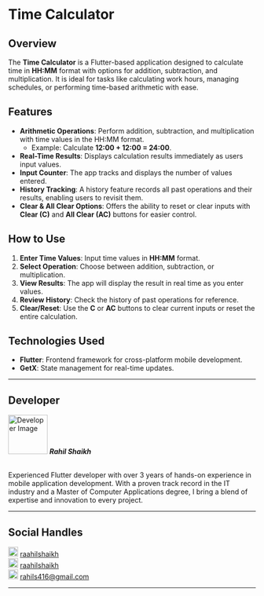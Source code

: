 # Time Calculator

## Overview

The **Time Calculator** is a Flutter-based application designed to calculate time in **HH:MM** format with options for addition, subtraction, and multiplication. It is ideal for tasks like calculating work hours, managing schedules, or performing time-based arithmetic with ease.

## Features

- **Arithmetic Operations**: Perform addition, subtraction, and multiplication with time values in the HH:MM format.
  - Example: Calculate **12:00 + 12:00 = 24:00**.
- **Real-Time Results**: Displays calculation results immediately as users input values.
- **Input Counter**: The app tracks and displays the number of values entered.
- **History Tracking**: A history feature records all past operations and their results, enabling users to revisit them.
- **Clear & All Clear Options**: Offers the ability to reset or clear inputs with **Clear (C)** and **All Clear (AC)** buttons for easier control.

## How to Use

1. **Enter Time Values**: Input time values in **HH:MM** format.
2. **Select Operation**: Choose between addition, subtraction, or multiplication.
3. **View Results**: The app will display the result in real time as you enter values.
4. **Review History**: Check the history of past operations for reference.
5. **Clear/Reset**: Use the **C** or **AC** buttons to clear current inputs or reset the entire calculation.

## Technologies Used

- **Flutter**: Frontend framework for cross-platform mobile development.
- **GetX**: State management for real-time updates.

---

## Developer

<img src="images/profile-icon.png" alt="Developer Image" width= 80px height= 80px border-radius= 50% >
<b><i>Rahil Shaikh</i></b>
<br>
<br>
<p>Experienced Flutter developer with over 3 years of hands-on experience in mobile application development. With a proven track record in the IT industry and a Master of Computer Applications degree, I bring a blend of expertise and innovation to every project.</p>

---

## Social Handles

<div style="display: inline-block; text-align: center;">
    <img src="images/linkedin.png" alt="linkedin" width="20" height="20">
    <a href="https://www.linkedin.com/in/raahilshaikh/">raahilshaikh</a>
</div>
<br>
<div style="display: inline-block; text-align: center;">
    <img src="images/github.png" alt="github" width="20" height="20">
    <a href="https://github.com/RaahilShaikh">raahilshaikh</a>
</div>
<br>
<div style="display: inline-block; text-align: center;">
    <img src="images/mail.png" alt="mail" width="20" height="20">
    <a href="mailto:rahils416@gmail.com">rahils416@gmail.com</a>
</div>

---
